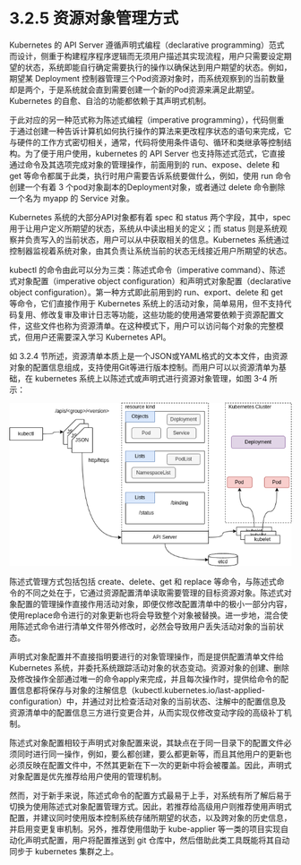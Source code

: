 [1]: /images/chapter_3/基于资源配置清单管理对象.drawio.png

# 3.2.5 资源对象管理方式

Kubernetes 的 API Server 遵循声明式编程（declarative programming）范式而设计，侧重于构建程序程序逻辑而无须用户描述其实现流程，用户只需要设定期望的状态，系统即能自行确定需要执行的操作以确保达到用户期望的状态。例如，期望某 Deployment 控制器管理三个Pod资源对象时，而系统观察到的当前数量却是两个，于是系统就会直到需要创建一个新的Pod资源来满足此期望。Kubernetes 的自愈、自洽的功能都依赖于其声明式机制。

于此对应的另一种范式称为陈述式编程（imperative programming），代码侧重于通过创建一种告诉计算机如何执行操作的算法来更改程序状态的语句来完成，它与硬件的工作方式密切相关，通常，代码将使用条件语句、循环和类继承等控制结构。为了便于用户使用，kubernetes 的 API Server 也支持陈述式范式，它直接通过命令及其选项完成对象的管理操作，前面用到的 run、expose、delete 和 get 等命令都属于此类，执行时用户需要告诉系统要做什么，例如，使用 run 命令创建一个有着 3 个pod对象副本的Deployment对象，或者通过 delete 命令删除一个名为 myapp 的 Service 对象。

Kubernetes 系统的大部分API对象都有着 spec 和 status 两个字段，其中，spec 用于让用户定义所期望的状态，系统从中读出相关的定义；而 status 则是系统观察并负责写入的当前状态，用户可以从中获取相关的信息。Kubernetes 系统通过控制器监视着系统对象，由其负责让系统当前的状态无线接近用户所期望的状态。

kubectl 的命令由此可以分为三类：陈述式命令（imperative command）、陈述式对象配置（imperative object configuration）和声明式对象配置（declarative object configuration）。第一种方式即此前用到的 run、export、delete 和 get 等命令，它们直接作用于 Kubernetes 系统上的活动对象，简单易用，但不支持代码复用、修改复审及审计日志等功能，这些功能的使用通常要依赖于资源配置文件，这些文件也称为资源清单。在这种模式下，用户可以访问每个对象的完整模式，但用户还需要深入学习 Kubernetes API。

如 3.2.4 节所述，资源清单本质上是一个JSON或YAML格式的文本文件，由资源对象的配置信息组成，支持使用Git等进行版本控制。而用户可以以资源清单为基础，在 kubernetes 系统上以陈述式或声明式进行资源对象管理，如图 3-4 所示：

![基于资源配置清单管理对象][1]

陈述式管理方式包括包括 create、delete、get 和 replace 等命令，与陈述式命令的不同之处在于，它通过资源配置清单读取需要管理的目标资源对象。陈述式对象配置的管理操作直接作用活动对象，即便仅修改配置清单中的极小一部分内容，使用replace命令进行的对象更新也将会导致整个对象被替换。进一步地，混合使用陈述式命令进行清单文件带外修改时，必然会导致用户丢失活动对象的当前状态。

声明式对象配置并不直接指明要进行的对象管理操作，而是提供配置清单文件给 Kubernetes 系统，并委托系统跟踪活动对象的状态变动。资源对象的创建、删除及修改操作全部通过唯一的命令apply来完成，并且每次操作时，提供给命令的配置信息都将保存与对象的注解信息（kubectl.kubernetes.io/last-applied-configuration）中，并通过对比检查活动对象的当前状态、注解中的配置信息及资源清单中的配置信息三方进行变更合并，从而实现仅修改变动字段的高级补丁机制。

陈述式对象配置相较于声明式对象配置来说，其缺点在于同一目录下的配置文件必须同时进行同一操作，例如，要么都创建，要么都更新等，而且其他用户的更新也必须反映在配置文件中，不然其更新在下一次的更新中将会被覆盖。因此，声明式对象配置是优先推荐给用户使用的管理机制。

然而，对于新手来说，陈述式命令的配置方式最易于上手，对系统有所了解后易于切换为使用陈述式对象配置管理方式。因此，若推荐给高级用户则推荐使用声明式配置，并建议同时使用版本控制系统存储所期望的状态，以及跨对象的历史信息，并启用变更复审机制。另外，推荐使用借助于 kube-applier 等一类的项目实现自动化声明式配置，用户将配置推送到 git 仓库中，然后借助此类工具既能将其自动同步于 kubernetes 集群之上。
